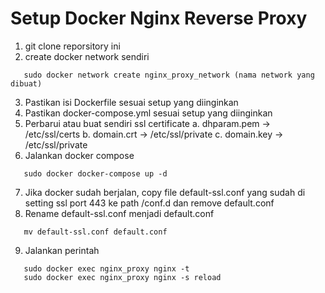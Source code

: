 # Setup Docker Nginx Reverse Proxy

1. git clone reporsitory ini
2. create docker network sendiri
```
   sudo docker network create nginx_proxy_network (nama network yang dibuat)
```
3. Pastikan isi Dockerfile sesuai setup yang diinginkan
4. Pastikan docker-compose.yml sesuai setup yang diinginkan
5. Perbarui atau buat sendiri ssl certificate
   a. dhparam.pem -> /etc/ssl/certs
   b. domain.crt -> /etc/ssl/private
   c. domain.key -> /etc/ssl/private
6. Jalankan docker compose
```
   sudo docker docker-compose up -d
```
7. Jika docker sudah berjalan, copy file default-ssl.conf yang sudah di setting ssl port 443 ke path /conf.d dan remove default.conf
8. Rename default-ssl.conf menjadi default.conf
```
   mv default-ssl.conf default.conf
```
9. Jalankan perintah
```
   sudo docker exec nginx_proxy nginx -t
   sudo docker exec nginx_proxy nginx -s reload
```
